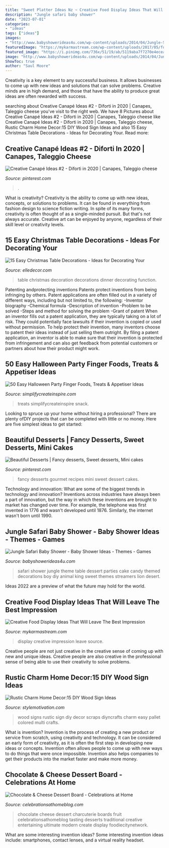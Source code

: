 ```yaml
---
title: "Sweet Platter Ideas Nz ~ Creative Food Display Ideas That Will Leave The Best Impression"
description: "Jungle safari baby shower"
date: "2023-07-01"
categories:
- "ideas"
tags: ["ideas"]
images:
- "http://www.babyshowerideas4u.com/wp-content/uploads/2014/04/Jungle-Safari-Baby-Shower-table-dessert-table.jpg"
featuredImage: "https://mykarmastream.com/wp-content/uploads/2017/05/food-display-ideas-4.jpg"
featured_image: "https://i.pinimg.com/736x/51/19/ab/5119aba7f7270e4ecea6f586c0a6c4ad.jpg"
image: "http://www.babyshowerideas4u.com/wp-content/uploads/2014/04/Jungle-Safari-Baby-Shower-table-dessert-table.jpg"
ShowToc: true
author: "Saul Moore"
---
```



Creativity is a key element to any successful business. It allows businesses to come up with new ideas and solutions that can solve problems. Creative minds are in high demand, and those that have the ability to produce great ideas are often rewarded with success.

	

		
searching about Creative Canapé Ideas #2 - Diforti in 2020 | Canapes, Taleggio cheese you've visit to the right web. We have 8 Pictures about Creative Canapé Ideas #2 - Diforti in 2020 | Canapes, Taleggio cheese like Creative Canapé Ideas #2 - Diforti in 2020 | Canapes, Taleggio cheese, Rustic Charm Home Decor:15 DIY Wood Sign Ideas and also 15 Easy Christmas Table Decorations - Ideas for Decorating Your. Read more:
		
    
## Creative Canapé Ideas #2 - Diforti In 2020 | Canapes, Taleggio Cheese

<img loading=lazy src="https://i.pinimg.com/736x/51/19/ab/5119aba7f7270e4ecea6f586c0a6c4ad.jpg" onerror="this.onerror=null;this.src='https://tse4.mm.bing.net/th?id=OIP.z6qWd56mvnR7k1xcOhUTsAHaLH&amp;pid=15.1';" alt="Creative Canapé Ideas #2 - Diforti in 2020 | Canapes, Taleggio cheese">

_Source: pinterest.com_

>. 

	

What is creativity?
Creativity is the ability to come up with new ideas, concepts, or solutions to problems. It can be found in everything from fashion design to science fiction writing. In spite of its many forms, creativity is often thought of as a single-minded pursuit. But that's not always accurate. Creative art can be enjoyed by anyone, regardless of their skill level or creativity levels.

    
## 15 Easy Christmas Table Decorations - Ideas For Decorating Your

<img loading=lazy src="http://edc.h-cdn.co/assets/16/40/christmas-table-decorations-copper-tray.jpg" onerror="this.onerror=null;this.src='https://tse2.mm.bing.net/th?id=OIP.HdYaeAVVt5EpLVx8kXsklwHaE8&amp;pid=15.1';" alt="15 Easy Christmas Table Decorations - Ideas for Decorating Your">

_Source: elledecor.com_

>table christmas decoration decorations dinner decorating function. 

	

Patenting andprotecting inventions
Patents protect inventions from being infringing by others. Patent applications are often filled out in a variety of different ways, including but not limited to, the following: 
-Inventor biography 
-Chemical formula 
-Description of invention 
-Problem to be solved 
-Steps and method for solving the problem 
-Grant of patent 
When an inventor fills out a patent application, they are typically taking on a lot of risk. They could potentially face lawsuits if their invention is copied or used without permission. To help protect their invention, many inventors choose to patent their ideas instead of just selling them outright. By filing a patent application, an inventor is able to make sure that their invention is protected from infringement and can also get feedback from potential customers or partners about how their product might work.

    
## 50 Easy Halloween Party Finger Foods, Treats &amp; Appetiser Ideas

<img loading=lazy src="https://www.simplifycreateinspire.com/wp-content/uploads/2021/05/web-Halloween-Snack-Board-close-up-1152x1536.jpeg" onerror="this.onerror=null;this.src='https://tse1.mm.bing.net/th?id=OIP.zjbUEds9OR1eD8EtjG_m9gHaJ4&amp;pid=15.1';" alt="50 Easy Halloween Party Finger Foods, Treats &amp; Appetiser Ideas">

_Source: simplifycreateinspire.com_

>treats simplifycreateinspire snack. 

	

Looking to spruce up your home without hiring a professional? There are plenty ofDIY projects that can be completed with little or no money. Here are five simplest ideas to get started: 

    
## Beautiful Desserts | Fancy Desserts, Sweet Desserts, Mini Cakes

<img loading=lazy src="https://i.pinimg.com/originals/6c/b6/d4/6cb6d4f8ba99dc037ed7409ab92e38f0.jpg" onerror="this.onerror=null;this.src='https://tse2.mm.bing.net/th?id=OIP.V6d7BFJhwgByQBjoczhf6wHaLG&amp;pid=15.1';" alt="Beautiful Desserts | Fancy desserts, Sweet desserts, Mini cakes">

_Source: pinterest.com_

>fancy desserts gourmet recipes mini sweet dessert cakes. 

	

Technology and innovation: What are some of the biggest trends in technology and innovation?
Inventions across industries have always been a part of innovation, but the way in which these inventions are brought to market has changed over time. For example, the telephone was first invented in 1776 and wasn't developed until 1876. Similarly, the internet wasn't born until 1990.

    
## Jungle Safari Baby Shower - Baby Shower Ideas - Themes - Games

<img loading=lazy src="http://www.babyshowerideas4u.com/wp-content/uploads/2014/04/Jungle-Safari-Baby-Shower-table-dessert-table.jpg" onerror="this.onerror=null;this.src='https://tse1.mm.bing.net/th?id=OIP.QxH-VYiW9fA2AIgxRXMHhAHaFh&amp;pid=15.1';" alt="Jungle Safari Baby Shower - Baby Shower Ideas - Themes - Games">

_Source: babyshowerideas4u.com_

>safari shower jungle theme table dessert parties cake candy themed decorations boy diy animal king sweet themes streamers lion desert. 

	

Ideas 2022 are a preview of what the future may hold for the world.

    
## Creative Food Display Ideas That Will Leave The Best Impression

<img loading=lazy src="https://mykarmastream.com/wp-content/uploads/2017/05/food-display-ideas-4.jpg" onerror="this.onerror=null;this.src='https://tse1.mm.bing.net/th?id=OIP.ZVHUMQTf7kRXljCYq48uvQHaLH&amp;pid=15.1';" alt="Creative Food Display Ideas That Will Leave The Best Impression">

_Source: mykarmastream.com_

>display creative impression leave source. 

	

Creative people are not just creative in the creative sense of coming up with new and unique ideas. Creative people are also creative in the professional sense of being able to use their creativity to solve problems.

    
## Rustic Charm Home Decor:15 DIY Wood Sign Ideas

<img loading=lazy src="https://www.diyncrafts.com/wp-content/uploads/2017/05/19-wood-sign-diyncrafts-com.jpg" onerror="this.onerror=null;this.src='https://tse1.mm.bing.net/th?id=OIP.OCIYA7IKswAk5BtmUNtIjgHaP4&amp;pid=15.1';" alt="Rustic Charm Home Decor:15 DIY Wood Sign Ideas">

_Source: stylemotivation.com_

>wood signs rustic sign diy decor scraps diyncrafts charm easy pallet colored multi crafts. 

	

What is invention?
Invention is the process of creating a new product or service from scratch, using creativity and technology. It can be considered an early form of creativity, as it is often the first step in developing new ideas or concepts. Invention often allows people to come up with new ways to do things that were once impossible. Invention also helps companies to get their products into the market faster and make more money.

    
## Chocolate &amp; Cheese Dessert Board - Celebrations At Home

<img loading=lazy src="https://celebrationsathomeblog.com/wp-content/uploads/2017/02/IMG_0855-3.jpg" onerror="this.onerror=null;this.src='https://tse2.mm.bing.net/th?id=OIP.vWy8Rcxci1QdyPrIB55R8AHaLH&amp;pid=15.1';" alt="Chocolate &amp; Cheese Dessert Board - Celebrations at Home">

_Source: celebrationsathomeblog.com_

>chocolate cheese dessert charcuterie boards fruit celebrationsathomeblog tasting desserts traditional creative entertaining ultimate modern create display foodiecitynetwork. 

	

What are some interesting invention ideas?
Some interesting invention ideas include: smartphones, contact lenses, and a virtual reality headset.

